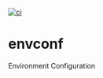 [![ci](https://github.com/detwiler/envconf/workflows/ci/badge.svg)](https://github.com/detwiler/envconf/actions)

# envconf

Environment Configuration

[comment]: # ( vim: set autoindent syntax=markdown textwidth=78: )
